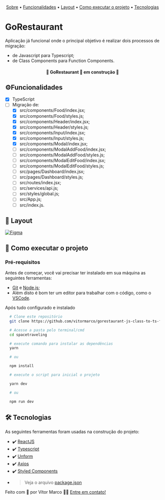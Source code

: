 <!-- <p align="center">
  <img src="./github/#"   width="#" alt="#" />
</p> -->

<p align="center">
 <a href="#gorestaurant">Sobre</a> •
 <a href="#%EF%B8%8Ffuncionalidades">Funcionalidades</a> •
 <a href="#-layout">Layout</a> •
 <a href="#-como-executar-o-projeto">Como executar o projeto</a>  •
 <a href="#-tecnologias">Tecnologias</a>
</p>

# GoRestaurant

<!-- <p align="center">
  <img src="./github/#"   width="#" alt="#" />
</p> -->

Aplicação já funcional onde o principal objetivo é realizar dois processos de migração: <br />

- de Javascript para Typescript;
- de Class Components para Function Components.

<h4 align="center"> 🚧 GoRestaurant 🚀 em construção 🚧 </h4>

## ⚙️Funcionalidades

- [x] TypeScript
- [ ] Migração de:
  - [x] src/components/Food/index.jsx;
  - [x] src/components/Food/styles.js;
  - [x] src/components/Header/index.jsx;
  - [x] src/components/Header/styles.js;
  - [x] src/components/Input/index.jsx;
  - [x] src/components/Input/styles.js;
  - [x] src/components/Modal/index.jsx;
  - [ ] src/components/ModalAddFood/index.jsx;
  - [ ] src/components/ModalAddFood/styles.js;
  - [ ] src/components/ModalEditFood/index.jsx;
  - [ ] src/components/ModalEditFood/styles.js;
  - [ ] src/pages/Dashboard/index.jsx;
  - [ ] src/pages/Dashboard/styles.js;
  - [ ] src/routes/index.jsx;
  - [ ] src/services/api.js;
  - [ ] src/styles/global.js;
  - [ ] src/App.js;
  - [ ] src/index.js.

## 🎨 Layout

<!-- <p align="center" style="display: flex; align-items: flex-start; justify-content: center; gap: 8px ">
  <img src="./github/#" width="200px" alt="#" />
  <img src="./github/#" width="200px" alt="#" />
</p> -->

<a href="#">
  <img alt="Figma" src="https://img.shields.io/badge/Acessar%20Layout-Figma-FF57B2">
</a>

## 🚀 Como executar o projeto

### Pré-requisitos

Antes de começar, você vai precisar ter instalado em sua máquina as seguintes ferramentas:

- [Git](https://git-scm.com) e [Node.js](https://nodejs.org/en/);
- Além disto é bom ter um editor para trabalhar com o código, como o [VSCode](https://code.visualstudio.com/).

Após tudo configurado e instalado

```bash
  # Clone este repositório
  git clone https://github.com/vitormarco/gorestaurant-js-class-to-ts-func.git
```

```bash
  # Acesse a pasta pelo terminal/cmd
  cd spacetraveling
```

```bash
  # execute comando para instalar as dependências
  yarn

  # ou

  npm install
```

```bash
  # execute o script para inicial o projeto

  yarn dev

  # ou

  npm run dev
```

## 🛠 Tecnologias

As seguintes ferramentas foram usadas na construção do projeto:

- ✔️ [ReactJS](https://reactjs.org/)
- ✔️ [Typescript](https://www.typescriptlang.org/)
- ✔️ [Unform](https://github.com/unform/unform)
- ✔️ [Axios](https://github.com/axios/axios)
- ✔️ [Styled Components](https://styled-components.com/)
- > Veja o arquivo [package.json](https://github.com/vitormarco/class-component-to-function-component-ts/blob/master/package.json)

Feito com 🧡 por Vítor Marco 👋🏽 [Entre em contato!](https://www.linkedin.com/in/vitor-marco/)
